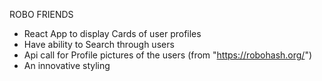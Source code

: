 ROBO FRIENDS

- React App to display Cards of user profiles
- Have ability to Search through users
- Api call for Profile pictures of the users (from "https://robohash.org/")
- An innovative styling